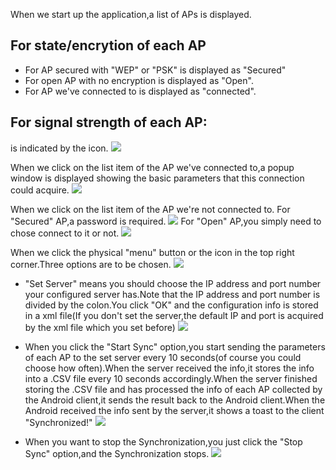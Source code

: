 When we start up the application,a list of APs is displayed.
## For state/encrytion of each AP
- For AP secured with "WEP" or "PSK" is displayed as "Secured"
- For open AP with no encryption is displayed as "Open".
- For AP we've connected to is displayed as "connected".
## For signal strength of each AP:
is indicated by the icon.
![](https://raw.githubusercontent.com/caiqiqi/android-wifi-connector1/img/screenshots/screenshot_2015-11-27-16-56-14.png)


When we click on the list item of the AP we've connected to,a popup window is displayed showing
the basic parameters that this connection could acquire.
![](https://raw.githubusercontent.com/caiqiqi/android-wifi-connector1/img/screenshots/screenshot_2015-11-27-16-56-32.png)

When we click on the list item of the AP we're not connected to.
For "Secured" AP,a password is required.
![](https://raw.githubusercontent.com/caiqiqi/android-wifi-connector1/img/screenshots/screenshot_2015-11-27-16-56-43.png)
For "Open" AP,you simply need to chose connect to it or not.
![](https://raw.githubusercontent.com/caiqiqi/android-wifi-connector1/img/screenshots/screenshot_2015-11-27-16-57-01.png)


When we click the physical "menu" button or the icon in the top right corner.Three options are to be chosen.
![](https://raw.githubusercontent.com/caiqiqi/android-wifi-connector1/img/screenshots/screenshot_2015-11-27-16-57-22.png)
- "Set Server" means you should choose the IP address and port number your configured server has.Note that the IP address and port number is divided by the colon.You click "OK" and the configuration info is stored in a xml file(If you don't set the server,the default IP and port is acquired by the xml file which you set before)
![](https://raw.githubusercontent.com/caiqiqi/android-wifi-connector1/img/screenshots/screenshot_2015-11-27-16-57-49.png)

- When you click the "Start Sync" option,you start sending the parameters of each AP to the set server every 10 seconds(of course you could choose how often).When the server received the info,it stores the info into a .CSV file every 10 seconds accordingly.When the server finished storing the .CSV file and has processed the info of each AP collected by the Android client,it sends the result back to the Android client.When the Android received the info sent by the server,it shows a toast to the client "Synchronized!"
![](https://raw.githubusercontent.com/caiqiqi/android-wifi-connector1/img/screenshots/screenshot_2015-11-27-16-58-24.png)
- When you want to stop the Synchronization,you just click the "Stop Sync" option,and the Synchronization stops.
![](https://raw.githubusercontent.com/caiqiqi/android-wifi-connector1/img/screenshots/screenshot_2015-11-27-16-58-32.png)
